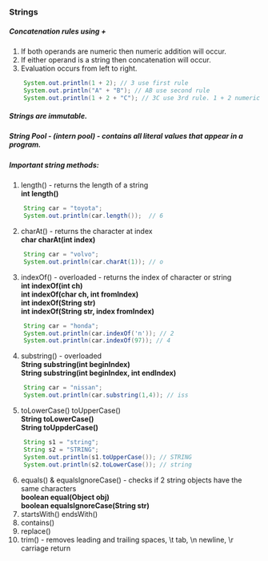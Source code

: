 ### Strings

##### Concatenation rules using +

1. If both operands are numeric then numeric addition will occur.
1. If either operand is a string then concatenation will occur.
1. Evaluation occurs from left to right.

```java
    System.out.println(1 + 2); // 3 use first rule
    System.out.println("A" + "B"); // AB use second rule
    System.out.println(1 + 2 + "C"); // 3C use 3rd rule. 1 + 2 numeric add to 3 then evaluate "C" using rule 2 
```

##### Strings are immutable.
##### String Pool - (intern pool) - contains all literal values that appear in a program.
##### Important string methods:

1. length() - returns the length of a string  
**int length()**
```java
    String car = "toyota";
    System.out.println(car.length());  // 6
```    
2. charAt() - returns the character at index  
**char charAt(int index)**
```java
    String car = "volvo";
    System.out.println(car.charAt(1)); // o
```    
3. indexOf() - overloaded - returns the index of character or string  
**int indexOf(int ch)**  
**int indexOf(char ch, int fromIndex)**  
**int indexOf(String str)**  
**int indexOf(String str, index fromIndex)**  
```java
    String car = "honda";
    System.out.println(car.indexOf('n')); // 2
    System.out.println(car.indexOf(97)); // 4
```    
4. substring() - overloaded  
**String substring(int beginIndex)**  
**String substring(int beginIndex, int endIndex)**  
```java
    String car = "nissan";
    System.out.println(car.substring(1,4)); // iss 
```    
5. toLowerCase() toUpperCase()  
**String toLowerCase()**  
**String toUppderCase()**  
```java
    String s1 = "string";
    String s2 = "STRING";
    System.out.println(s1.toUpperCase()); // STRING
    System.out.println(s2.toLowerCase()); // string
```    
6. equals() & equalsIgnoreCase() - checks if 2 string objects have the same characters  
**boolean equal(Object obj)**  
**boolean equalsIgnoreCase(String str)**  
7. startsWith() endsWith()
1. contains()
1. replace()
1. trim() - removes leading and trailing spaces, \t tab, \n newline, \r carriage return
